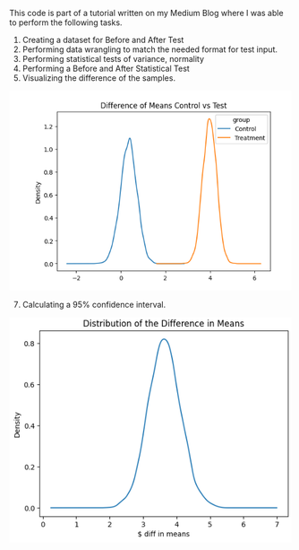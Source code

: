 This code is part of a tutorial written on my Medium Blog where I was able to perform the following tasks.
1. Creating a dataset for Before and After Test
2. Performing data wrangling to match the needed format for test input.
3. Performing statistical tests of variance, normality
4. Performing a Before and After Statistical Test
5. Visualizing the difference of the samples.


![](/groups%20difference.PNG)
   
7. Calculating a 95% confidence interval.

![](/DiD_mean.PNG)

